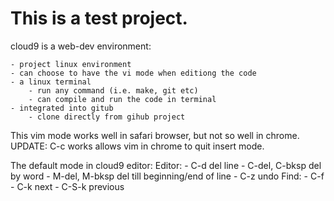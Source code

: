 # This is a test project.

cloud9 is a web-dev environment:

    - project linux environment
    - can choose to have the vi mode when editiong the code
    - a linux terminal 
        - run any command (i.e. make, git etc)
        - can compile and run the code in terminal
    - integrated into gitub
        - clone directly from gihub project
       
This vim mode works well in safari browser, but not so well in chrome. 
UPDATE: C-c works allows vim in chrome to quit insert mode.

The default mode in cloud9 editor:
Editor:
    - C-d              del line
    - C-del, C-bksp    del by word
    - M-del, M-bksp    del till beginning/end of line
    - C-z              undo
Find:
    - C-f
    - C-k              next
    - C-S-k            previous
    
    
    
            